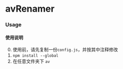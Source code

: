 # avRenamer

### Usage
#### 使用说明

0. 使用前，请先复制一份`config.js`，并按其中注释修改
1. `npm install --global`
2. 在任意文件夹下 `av`
